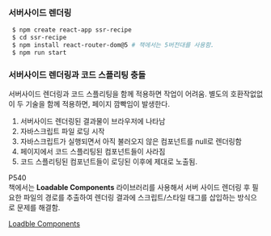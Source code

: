 ### 서버사이드 렌더링

```bash
 $ npm create react-app ssr-recipe
 $ cd ssr-recipe
 $ npm install react-router-dom@5 # 책에서는 5버전대를 사용함.
 $ npm run start
```

### 서버사이드 렌더링과 코드 스플리팅 충돌
서버사이드 렌더링과 코드 스플리팅을 함께 적용하면 작업이 어려움.
별도의 호환작없없이 두 기술을 함께 적용하면, 페이지 깜빡임이 발생한다.
1. 서버사이드 렌더링된 결과물이 브라우저에 나타남
2. 자바스크립트 파일 로딩 시작
3. 자바스크립트가 실행되면서 아직 불러오지 않은 컴포넌트를 null로 렌더링함
4. 페이지에서 코드 스플리팅된 컴포넌트들이 사라짐
5. 코드 스플리팅된 컴포넌트들이 로딩된 이후에 제대로 노출됨.

P540          
책에서는 **Loadable Components** 라이브러리를 사용해서 서버 사이드 렌더링 후 필요한 파일의 경로를 추출하여 렌더링 결과에 스크립트/스타일 태그를 삽입하는 방식으로 
문제를 해결함.

[Loadble Components](https://loadable-components.com/docs/getting-started/)


